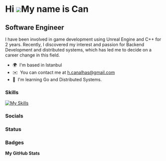 Hi ![](https://user-images.githubusercontent.com/18350557/176309783-0785949b-9127-417c-8b55-ab5a4333674e.gif)My name is Can
===========================================================================================================================

Software Engineer
-----------------

I have been involved in game development using Unreal Engine and C++ for 2 years. Recently, I discovered my interest and passion for Backend Development and distributed systems, which has led me to decide on a career change in this field.

* 🌍  I'm based in Istanbul
* ✉️  You can contact me at [h.canalhas@gmail.com](mailto:h.canalhas@gmail.com)
* 🧠  I'm learning Go and Distributed Systems.

### Skills


[![My Skills](https://skillicons.dev/icons?i=cpp,unrealengine,golang,java,c,python,tensorflow,pytorch,git,linux,blender)](https://skillicons.dev)


### Socials

### Status


</div>

### Badges

<b>My GitHub Stats</b>


